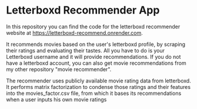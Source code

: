 # Letterboxd Recommender App
In this repository you can find the code for the letterboxd recommender website at https://letterboxd-recommend.onrender.com. 

It recommends movies based on the user's letterboxd profile, by scraping their ratings and evaluating their tastes. All you have to do is your Letterboxd username and it will provide recommendations. If you do not have a letterboxd account, you can also get movie recommendations from my other repository "movie recommender".

The recommender uses publicly available movie rating data from letterboxd. It performs matrix factorization to condense those ratings and their features into the movies_factor.csv file, from which it bases its recommendations when a user inputs his own movie ratings





